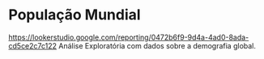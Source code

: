 # População Mundial
https://lookerstudio.google.com/reporting/0472b6f9-9d4a-4ad0-8ada-cd5ce2c7c122
Análise Exploratória com dados sobre a demografia global.
